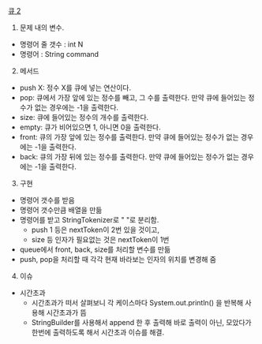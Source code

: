 <a href="https://www.acmicpc.net/problem/18258">큐 2</a>

1. 문제 내의 변수.
- 명령어 줄 갯수 : int N
- 명령어 : String command

2. 메서드
- push X: 정수 X를 큐에 넣는 연산이다.
- pop: 큐에서 가장 앞에 있는 정수를 빼고, 그 수를 출력한다. 만약 큐에 들어있는 정수가 없는 경우에는 -1을 출력한다.
- size: 큐에 들어있는 정수의 개수를 출력한다.
- empty: 큐가 비어있으면 1, 아니면 0을 출력한다.
- front: 큐의 가장 앞에 있는 정수를 출력한다. 만약 큐에 들어있는 정수가 없는 경우에는 -1을 출력한다.
- back: 큐의 가장 뒤에 있는 정수를 출력한다. 만약 큐에 들어있는 정수가 없는 경우에는 -1을 출력한다.

3. 구현
- 명령어 갯수를 받음
- 명령어 갯수만큼 배열을 만듦
- 명령어를 받고 StringTokenizer로 " "로 분리함.
  - push 1 등은 nextToken이 2번 있을 것이고,
  - size 등 인자가 필요없는 것은 nextToken이 1번
- queue에서 front, back, size를 처리할 변수를 만듦
- push, pop을 처리할 때 각각 현재 바라보는 인자의 위치를 변경해 줌


4. 이슈
- 시간초과
  - 시간초과가 떠서 살펴보니 각 케이스마다 System.out.println() 을 반복해 사용해 시간초과가 뜸
  - StringBuilder를 사용해서 append 한 후 출력해 바로 출력이 아닌, 모았다가 한번에 출력하도록 해서 시간초과 이슈를 해결.